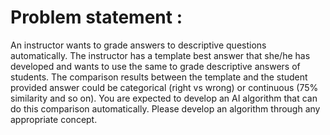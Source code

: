 # Problem statement :
An instructor wants to grade answers to descriptive questions automatically. The instructor has a template best answer that she/he has developed and wants to use the same to grade descriptive answers of students. The comparison results between the template and the student provided answer could be categorical (right vs wrong) or continuous (75% similarity and so on). You are expected to develop an AI algorithm that can do this comparison automatically. Please develop an algorithm through any appropriate concept.
